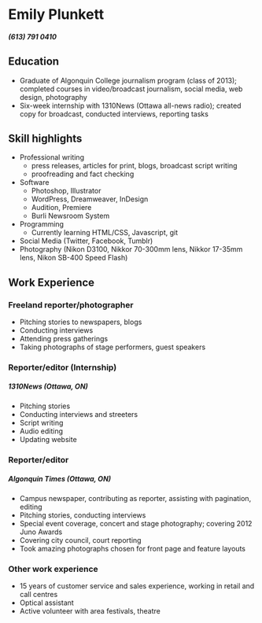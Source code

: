 # Emily Plunkett
##### (613) 791 0410

## Education
* Graduate of Algonquin College journalism program (class of 2013); completed courses in video/broadcast journalism, social media, web design, photography
* Six-week internship with 1310News (Ottawa all-news radio); created copy for broadcast, conducted interviews, reporting tasks

## Skill highlights
* Professional writing
	* press releases, articles for print, blogs, broadcast script writing
	* proofreading and fact checking
* Software
	* Photoshop, Illustrator
	* WordPress, Dreamweaver, InDesign
	* Audition, Premiere
	* Burli Newsroom System
* Programming
	* Currently learning HTML/CSS, Javascript, git
* Social Media (Twitter, Facebook, Tumblr)
* Photography (Nikon D3100, Nikkor 70-300mm lens, Nikkor 17-35mm lens, Nikon SB-400 Speed Flash)

## Work Experience

### Freeland reporter/photographer
* Pitching stories to newspapers, blogs
* Conducting interviews
* Attending press gatherings
* Taking photographs of stage performers, guest speakers

### Reporter/editor (Internship)
##### 1310News (Ottawa, ON)
* Pitching stories
* Conducting interviews and streeters
* Script writing
* Audio editing
* Updating website

### Reporter/editor
##### Algonquin Times (Ottawa, ON)
* Campus newspaper, contributing as reporter, assisting with pagination, editing
* Pitching stories, conducting interviews
* Special event coverage, concert and stage photography; covering 2012 Juno Awards
* Covering city council, court reporting
* Took amazing photographs chosen for front page and feature layouts

### Other work experience
* 15 years of customer service and sales experience, working in retail and call centres
* Optical assistant
* Active volunteer with area festivals, theatre
